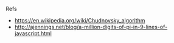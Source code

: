 Refs

* https://en.wikipedia.org/wiki/Chudnovsky_algorithm
* http://ajennings.net/blog/a-million-digits-of-pi-in-9-lines-of-javascript.html
